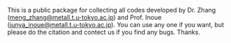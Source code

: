 This is a public package for collecting all codes developed by Dr. Zhang (meng_zhang@metall.t.u-tokyo.ac.jp) and Prof. Inoue (junya_inoue@metall.t.u-tokyo.ac.jp). 
You can use any one if you want, but please do the citation and contect us if you find any bugs. Thanks.
